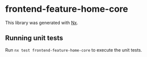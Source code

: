 # frontend-feature-home-core

This library was generated with [Nx](https://nx.dev).

## Running unit tests

Run `nx test frontend-feature-home-core` to execute the unit tests.
